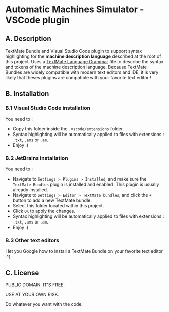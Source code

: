 # Automatic Machines Simulator - VSCode plugin

## A. Description

TextMate Bundle and Visual Studio Code plugin to support syntax highlighting for the **machine description language** described at the root of this project. Uses a [TextMate Language Grammar](https://macromates.com/manual/en/language_grammars) file to describe the syntax and tokens of the machine description language. Because TextMate Bundles are widely compatible with modern text editors and IDE, it is very likely that theses plugins are compatible with your favorite text editor !

## B. Installation

### B.1 Visual Studio Code installation

You need to :
 - Copy this folder inside the `.vscode/extensions` folder.
 - Syntax highlighting will be automatically applied to files with extensions : `.txt`, `.ams` or `.am`.
 - Enjoy :)

### B.2 JetBrains installation

You need to :
 - Navigate to `Settings > Plugins > Installed`, and make sure the `TextMate Bundles` plugin is installed and enabled. This plugin is usually already installed.
 - Navigate to `Settings > Editor > TextMate bundles`, and click the `+` button to add a new TextMate bundle.
 - Select this folder located within this project.
 - Click `OK` to apply the changes.
 - Syntax highlighting will be automatically applied to files with extensions : `.txt`, `.ams` or `.am`.
 - Enjoy :)

### B.3 Other text editors

I let you Google how to install a TextMate Bundle on your favorite text editor :^)

## C. License

PUBLIC DOMAIN. IT'S FREE.

USE AT YOUR OWN RISK.

Do whatever you want with the code.
